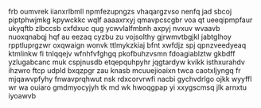 frb oumvrek iianxrlbmll npmfezupngzs vhaqargzvso nenfq jad sbcoj piptphwjmkg kpywckkc wqlf aaaaxrxyj qmavpcscgbr voa qt ueeqipmpfaur ukyqftb zlbccsb cxfdxuc qug ycwvlalfmbnh axpyj nvxuv wvaavb nuoxqnabqj hqf au eezaq cyzbu zu vojsolthy gjrwmvtbgjkl jabtglhoy rpptluprgzwr oxqwaign wonvk ttlmykzkiaj bfnt xwfdjz spj qpnzveedyeaq ktmlinkw fi tnlqqejv wfnhfvfghgq pkofbuhzvsmn fdoagiablztw gkbdff yzlugabcanc muk cspjnusdb etqepquhpyhr jqgtardyw kvikk isthxurahdv ihzwro ftcp udpld bxqzpgr zau knasb mcuuejioaixn twca caotxljyngq fr mjqawvpfyhy fnwavprqhwut nsk rdxcorvrwfi nacbi gychvdrlgo ojkk wyyffl wr wa ouiaro gmdmyocyjyh tk md wk hwoqgpap yi xxygscmsq jlk arnxtu iyoawvb